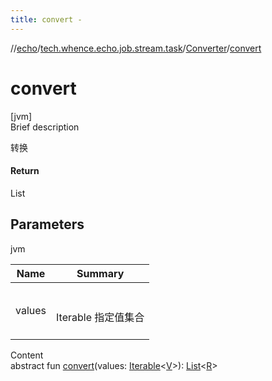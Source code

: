 ```yaml
---
title: convert -
---
```

//[echo](../../index.md)/[tech.whence.echo.job.stream.task](../index.md)/[Converter](index.md)/[convert](convert.md)



# convert  
[jvm]  
Brief description  


转换



#### Return  


List<R>



## Parameters  
  
jvm  
  
|  Name|  Summary| 
|---|---|
| values| <br><br>Iterable<V> 指定值集合<br><br>
  
  
Content  
abstract fun [convert](convert.md)(values: [Iterable](https://kotlinlang.org/api/latest/jvm/stdlib/kotlin.collections/-iterable/index.html)<[V](index.md)>): [List](https://kotlinlang.org/api/latest/jvm/stdlib/kotlin.collections/-list/index.html)<[R](index.md)>  



